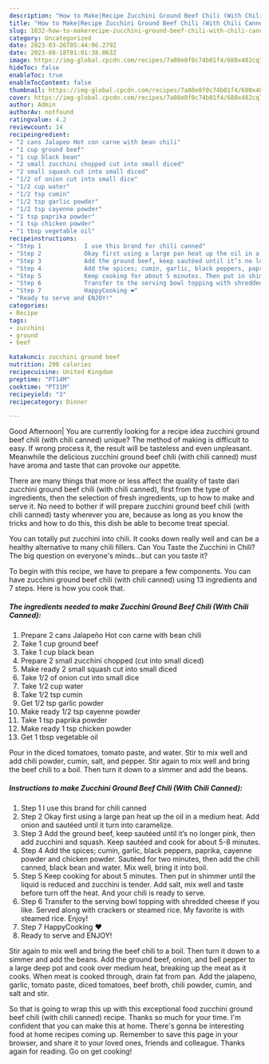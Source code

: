 ```yaml
---
description: "How to Make|Recipe Zucchini Ground Beef Chili (With Chili Canned) {That is Delicious"
title: "How to Make|Recipe Zucchini Ground Beef Chili (With Chili Canned) {That is Delicious"
slug: 1032-how-to-makerecipe-zucchini-ground-beef-chili-with-chili-canned-that-is-delicious
category: Uncategorized
date: 2023-03-26T05:44:06.279Z
date: 2023-08-18T01:01:38.063Z
image: https://img-global.cpcdn.com/recipes/7a08e8f0c74b01f4/680x482cq70/zucchini-ground-beef-chili-with-chili-canned-recipe-main-photo.jpg
hideToc: false
enableToc: true
enableTocContent: false
thumbnail: https://img-global.cpcdn.com/recipes/7a08e8f0c74b01f4/680x482cq70/zucchini-ground-beef-chili-with-chili-canned-recipe-main-photo.jpg
cover: https://img-global.cpcdn.com/recipes/7a08e8f0c74b01f4/680x482cq70/zucchini-ground-beef-chili-with-chili-canned-recipe-main-photo.jpg
author: Admin
authorAv: notfound
ratingvalue: 4.2
reviewcount: 14
recipeingredient:
- "2 cans Jalapeo Hot con carne with bean chili"
- "1 cup ground beef"
- "1 cup black bean"
- "2 small zucchini chopped cut into small diced"
- "2 small squash cut into small diced"
- "1/2 of onion cut into small dice"
- "1/2 cup water"
- "1/2 tsp cumin"
- "1/2 tsp garlic powder"
- "1/2 tsp cayenne powder"
- "1 tsp paprika powder"
- "1 tsp chicken powder"
- "1 tbsp vegetable oil"
recipeinstructions:
- "Step 1            I use this brand for chili canned"
- "Step 2            Okay first using a large pan heat up the oil in a medium heat. Add onion and sautéed until it turn into caramelize."
- "Step 3            Add the ground beef, keep sautéed until it’s no longer pink, then add zucchini and squash. Keep sautéed and cook for about 5-8 minutes."
- "Step 4            Add the spices; cumin, garlic, black peppers, paprika, cayenne powder and chicken powder. Sautéed for two minutes, then add the chili canned, black bean and water. Mix well, bring it into boil."
- "Step 5            Keep cooking for about 5 minutes. Then put in shimmer until the liquid is reduced and zucchini is tender. Add salt, mix well and taste before turn off the heat. And your chili is ready to serve."
- "Step 6            Transfer to the serving bowl topping with shredded cheese if you like. Served along with crackers or steamed rice. My favorite is with steamed rice. Enjoy!"
- "Step 7            HappyCooking ❤️"
- "Ready to serve and ENJOY!"
categories:
- Recipe
tags:
- zucchini
- ground
- beef

katakunci: zucchini ground beef 
nutrition: 298 calories
recipecuisine: United Kingdom
preptime: "PT14M"
cooktime: "PT31M"
recipeyield: "3"
recipecategory: Dinner

---
```



Good Afternoon| You are currently looking for a recipe idea zucchini ground beef chili (with chili canned) unique? The method of making is difficult to easy. If wrong process it, the result will be tasteless and even unpleasant. Meanwhile the delicious zucchini ground beef chili (with chili canned) must have aroma and taste that can provoke our appetite.






There are many things that more or less affect the quality of taste dari zucchini ground beef chili (with chili canned), first from the type of ingredients, then the selection of fresh ingredients, up to how to make and serve it. No need to bother if will prepare zucchini ground beef chili (with chili canned) tasty wherever you are, because as long as you know the tricks and how to do this, this dish be able to become treat special.


You can totally put zucchini into chili. It cooks down really well and can be a healthy alternative to many chili fillers. Can You Taste the Zucchini in Chili? The big question on everyone&#39;s minds…but can you taste it?


To begin with this recipe, we have to prepare a few components. You can have zucchini ground beef chili (with chili canned) using 13 ingredients and 7 steps. Here is how you cook that.

<!--inarticleads1-->

##### The ingredients needed to make Zucchini Ground Beef Chili (With Chili Canned):

1. Prepare 2 cans Jalapeño Hot con carne with bean chili
1. Take 1 cup ground beef
1. Take 1 cup black bean
1. Prepare 2 small zucchini chopped (cut into small diced)
1. Make ready 2 small squash cut into small diced
1. Take 1/2 of onion cut into small dice
1. Take 1/2 cup water
1. Take 1/2 tsp cumin
1. Get 1/2 tsp garlic powder
1. Make ready 1/2 tsp cayenne powder
1. Take 1 tsp paprika powder
1. Make ready 1 tsp chicken powder
1. Get 1 tbsp vegetable oil


Pour in the diced tomatoes, tomato paste, and water. Stir to mix well and add chili powder, cumin, salt, and pepper. Stir again to mix well and bring the beef chili to a boil. Then turn it down to a simmer and add the beans. 

<!--inarticleads2-->

##### Instructions to make Zucchini Ground Beef Chili (With Chili Canned):

1. Step 1            I use this brand for chili canned
1. Step 2            Okay first using a large pan heat up the oil in a medium heat. Add onion and sautéed until it turn into caramelize.
1. Step 3            Add the ground beef, keep sautéed until it’s no longer pink, then add zucchini and squash. Keep sautéed and cook for about 5-8 minutes.
1. Step 4            Add the spices; cumin, garlic, black peppers, paprika, cayenne powder and chicken powder. Sautéed for two minutes, then add the chili canned, black bean and water. Mix well, bring it into boil.
1. Step 5            Keep cooking for about 5 minutes. Then put in shimmer until the liquid is reduced and zucchini is tender. Add salt, mix well and taste before turn off the heat. And your chili is ready to serve.
1. Step 6            Transfer to the serving bowl topping with shredded cheese if you like. Served along with crackers or steamed rice. My favorite is with steamed rice. Enjoy!
1. Step 7            HappyCooking ❤️
1. Ready to serve and ENJOY!

Stir again to mix well and bring the beef chili to a boil. Then turn it down to a simmer and add the beans. Add the ground beef, onion, and bell pepper to a large deep pot and cook over medium heat, breaking up the meat as it cooks. When meat is cooked through, drain fat from pan. Add the jalapeno, garlic, tomato paste, diced tomatoes, beef broth, chili powder, cumin, and salt and stir. 

So that is going to wrap this up with this exceptional food zucchini ground beef chili (with chili canned) recipe. Thanks so much for your time. I'm confident that you can make this at home. There's gonna be interesting food at home recipes coming up. Remember to save this page in your browser, and share it to your loved ones, friends and colleague. Thanks again for reading. Go on get cooking!
